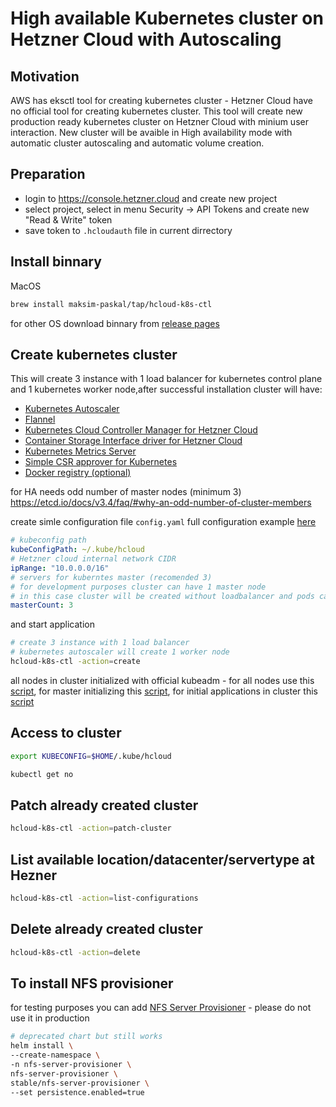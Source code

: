 # High available Kubernetes cluster on Hetzner Cloud with Autoscaling

## Motivation

AWS has eksctl tool for creating kubernetes cluster - Hetzner Cloud have no official tool for creating kubernetes cluster. This tool will create new production ready kubernetes cluster on Hetzner Cloud with minium user interaction. New cluster will be avaible in High availability mode with automatic cluster autoscaling and automatic volume creation.

## Preparation

- login to <https://console.hetzner.cloud> and create new project
- select project, select in menu Security -> API Tokens and create new "Read & Write" token
- save token to `.hcloudauth` file in current dirrectory

## Install binnary

MacOS

```bash
brew install maksim-paskal/tap/hcloud-k8s-ctl
```

for other OS download binnary from [release pages](https://github.com/maksim-paskal/hcloud-k8s-ctl/releases)

## Create kubernetes cluster

This will create 3 instance with 1 load balancer for kubernetes control plane and 1 kubernetes worker node,after successful installation cluster will have:

- [Kubernetes Autoscaler](https://github.com/kubernetes/autoscaler/releases/tag/cluster-autoscaler-1.21.0)
- [Flannel](https://github.com/flannel-io/flannel)
- [Kubernetes Cloud Controller Manager for Hetzner Cloud](https://github.com/hetznercloud/hcloud-cloud-controller-manager)
- [Container Storage Interface driver for Hetzner Cloud](https://github.com/hetznercloud/csi-driver)
- [Kubernetes Metrics Server](https://github.com/kubernetes-sigs/metrics-server)
- [Simple CSR approver for Kubernetes](https://github.com/kontena/kubelet-rubber-stamp)
- [Docker registry (optional)](https://github.com/distribution/distribution)

for HA needs odd number of master nodes (minimum 3) <https://etcd.io/docs/v3.4/faq/#why-an-odd-number-of-cluster-members>

create simle configuration file `config.yaml` full configuration example [here](https://github.com/maksim-paskal/hcloud-k8s-ctl/blob/main/examples/config-full.yaml)

```yaml
# kubeconfig path
kubeConfigPath: ~/.kube/hcloud
# Hetzner cloud internal network CIDR
ipRange: "10.0.0.0/16"
# servers for kuberntes master (recomended 3)
# for development purposes cluster can have 1 master node  
# in this case cluster will be created without loadbalancer and pods can schedule on master
masterCount: 3
```

and start application

```bash
# create 3 instance with 1 load balancer
# kubernetes autoscaler will create 1 worker node
hcloud-k8s-ctl -action=create
```

all nodes in cluster initialized with official kubeadm - for all nodes use this [script](https://github.com/maksim-paskal/hcloud-k8s-ctl/blob/main/scripts/common-install.sh), for master initializing this [script](https://github.com/maksim-paskal/hcloud-k8s-ctl/blob/main/scripts/init-master.sh), for initial applications in cluster this [script](https://github.com/maksim-paskal/hcloud-k8s-ctl/blob/main/scripts/post-install.sh)

## Access to cluster

```bash
export KUBECONFIG=$HOME/.kube/hcloud

kubectl get no
```

## Patch already created cluster

```bash
hcloud-k8s-ctl -action=patch-cluster
```

## List available location/datacenter/servertype at Hezner

```bash
hcloud-k8s-ctl -action=list-configurations
```

## Delete already created cluster

```bash
hcloud-k8s-ctl -action=delete
```

## To install NFS provisioner

for testing purposes you can add [NFS Server Provisioner](https://github.com/helm/charts/tree/master/stable/nfs-server-provisioner) - please do not use it in production

```bash
# deprecated chart but still works
helm install \
--create-namespace \
-n nfs-server-provisioner \
nfs-server-provisioner \
stable/nfs-server-provisioner \
--set persistence.enabled=true
```
